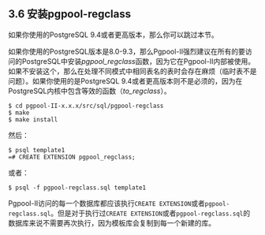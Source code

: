 ## 3.6 安装pgpool-regclass
如果你使用的PostgreSQL 9.4或者更高版本，那么你可以跳过本节。<br>

如果你使用的PostgreSQL版本是8.0-9.3，那么Pgpool-II强烈建议在所有的要访问的PostgreSQL中安装*pgpool_regclass*函数，因为它在Pgpool-II内部被使用。如果不安装这个，那么在处理不同模式中相同表名的表时会存在麻烦（临时表不是问题）。如果你使用的是PostgreSQL 9.4或者更高版本则不是必须的，因为在PostgreSQL内核中包含等效的函数（*to_regclass*）。
```shell
$ cd pgpool-II-x.x.x/src/sql/pgpool-regclass
$ make
$ make install
```
然后：

```shell
$ psql template1
=# CREATE EXTENSION pgpool_regclass;
```
或者：
```shell
$ psql -f pgpool-regclass.sql template1
```
Pgpool-II访问的每一个数据库都应该执行`CREATE EXTENSION`或者`pgpool-regclass.sql`。但是对于执行过`CREATE EXTENSION`或者`pgpool-regclass.sql`的数据库来说不需要再次执行，因为模板库会复制到每一个新建的库。